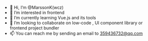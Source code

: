 - 👋 Hi, I’m @MarssonK(wcz)
- 👀 I’m interested in frontend
- 🌱 I’m currently learning Vue.js and its tools
- 💞️ I’m looking to collaborate on low-code , UI component library or frontend project bundler
- 📫 You can reach me by sending an email to 359436732@qq.com

<!---
MarssonK/MarssonK is a ✨ special ✨ repository because its `README.md` (this file) appears on your GitHub profile.
You can click the Preview link to take a look at your changes.
--->
